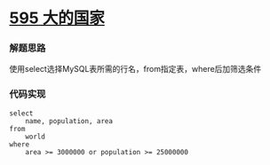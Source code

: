 # [595 大的国家](https://leetcode.cn/problems/big-countries/)

### 解题思路

使用select选择MySQL表所需的行名，from指定表，where后加筛选条件

### 代码实现

```mysql
select
	name, population, area
from
	world
where
	area >= 3000000 or population >= 25000000
```

